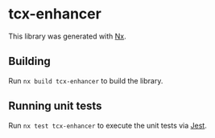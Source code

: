 # tcx-enhancer

This library was generated with [Nx](https://nx.dev).

## Building

Run `nx build tcx-enhancer` to build the library.

## Running unit tests

Run `nx test tcx-enhancer` to execute the unit tests via [Jest](https://jestjs.io).
